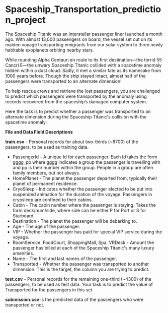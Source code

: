 # Spaceship_Transportation_prediction_project

The Spaceship Titanic was an interstellar passenger liner launched a month ago. With almost 13,000 passengers on board, the vessel set out on its maiden voyage transporting emigrants from our solar system to three newly habitable exoplanets orbiting nearby stars.

While rounding Alpha Centauri en route to its first destination—the torrid 55 Cancri E—the unwary Spaceship Titanic collided with a spacetime anomaly hidden within a dust cloud. Sadly, it met a similar fate as its namesake from 1000 years before. Though the ship stayed intact, almost half of the passengers were transported to an alternate dimension!

To help rescue crews and retrieve the lost passengers, you are challenged to predict which passengers were transported by the anomaly using records recovered from the spaceship’s damaged computer system.

Here the task is to predict whether a passenger was transported to an alternate dimension during the Spaceship Titanic's collision with the spacetime anomaly.


**File and Data Field Descriptions**

**train.csv** - Personal records for about two-thirds (~8700) of the passengers, to be used as training data.
* PassengerId - A unique Id for each passenger. Each Id takes the form gggg_pp where gggg indicates  a group the passenger is travelling with and pp is their number within the group. People in a group are often family members, but not always.
* HomePlanet - The planet the passenger departed from, typically their planet of permanent residence.
* CryoSleep - Indicates whether the passenger elected to be put into suspended animation for the duration of the voyage. Passengers in cryosleep are confined to their cabins.
* Cabin - The cabin number where the passenger is staying. Takes the form deck/num/side, where side can be either P for Port or S for Starboard.
* Destination - The planet the passenger will be debarking to.
* Age - The age of the passenger.
* VIP - Whether the passenger has paid for special VIP service during the voyage.
* RoomService, FoodCourt, ShoppingMall, Spa, VRDeck - Amount the passenger has billed at each of the Spaceship Titanic's many luxury amenities.
* Name - The first and last names of the passenger.
* Transported - Whether the passenger was transported to another dimension. This is the target, the column you are trying to predict.

**test.csv** - Personal records for the remaining one-third (~4300) of the passengers, to be used as test data. Your task is to predict the value of Transported for the passengers in this set.

**submission.csv** is the predicted data of the passengers who were transported or not.
 
